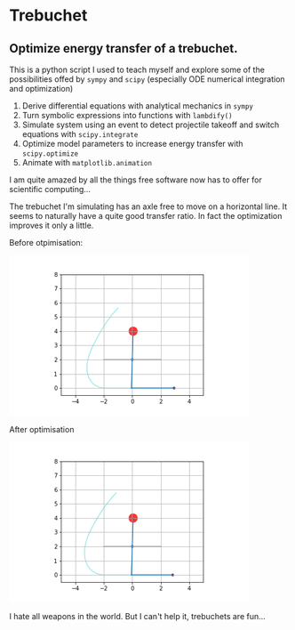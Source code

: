 # Trebuchet
## Optimize energy transfer of a trebuchet.

This is a python script I used to teach myself and explore some of the possibilities offed by `sympy` and `scipy` (especially ODE numerical integration and optimization)

1. Derive differential equations with analytical mechanics in `sympy`
2. Turn symbolic expressions into functions with `lambdify()` 
3. Simulate system using an event to detect projectile takeoff and switch equations with `scipy.integrate`
4. Optimize model parameters to increase energy transfer with `scipy.optimize`
5. Animate with `matplotlib.animation`

I am quite amazed by all the things free software now has to offer for scientific computing...

The trebuchet I'm simulating has an axle free to move on a horizontal line. It seems to naturally have a quite good transfer ratio. In fact the optimization improves it only a little.


Before otpimisation:

![](beforeOptim.gif) 

After optimisation

![](afterOptim.gif)

I hate all weapons in the world. But I can't help it, trebuchets are fun...
 
